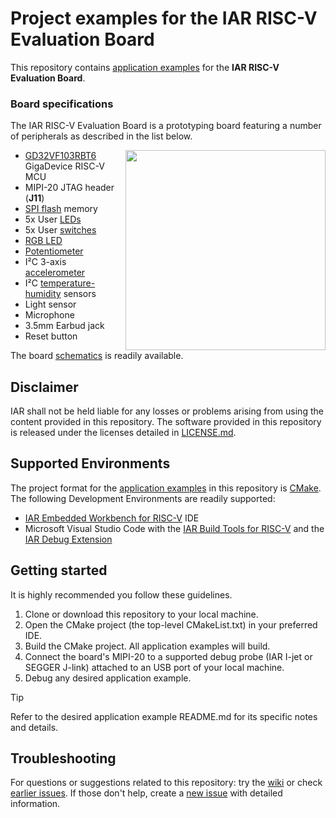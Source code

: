 # Project examples for the IAR RISC-V Evaluation Board

This repository contains [application examples](examples) for the __IAR RISC-V Evaluation Board__.

### Board specifications
The IAR RISC-V Evaluation Board is a prototyping board featuring a number of peripherals as described in the list below.

<img align="right" src="docs/images/00-board.png" width=320px />

* [GD32VF103RBT6](https://www.gigadevice.com/product/mcu/main-stream-mcus/gd32vf103-series) GigaDevice RISC-V MCU
* MIPI-20 JTAG header (__J11__)
* [SPI flash](examples/spi-flash) memory
* 5x User [LEDs](examples/leds)
* 5x User [switches](examples/switches)
* [RGB LED](examples/rgb-led)
* [Potentiometer](examples/potentiometer)
* I²C 3-axis [accelerometer](examples/accelerometer)
* I²C [temperature-humidity](examples/temperature-humidity) sensors
* Light sensor
* Microphone
* 3.5mm Earbud jack
* Reset button 

The board [schematics](docs/iar-risc-v-gd32v-evaluation-board-schematics-rev3c.pdf) is readily available.

## Disclaimer
IAR shall not be held liable for any losses or problems arising from using the content provided in this repository. The software provided in this repository is released under the licenses detailed in [LICENSE.md](LICENSE.md).

## Supported Environments
The project format for the [application examples](Examples) in this repository is [CMake](https://github.com/iarsystems/cmake-tutorial). The following Development Environments are readily supported:
- [IAR Embedded Workbench for RISC-V](https://www.iar.com/embedded-development-tools/free-trials) IDE
- Microsoft Visual Studio Code with the [IAR Build Tools for RISC-V](https://iar.com/cx) and the [IAR Debug Extension](https://marketplace.visualstudio.com/items?itemName=iarsystems.iar-debug)

## Getting started
It is highly recommended you follow these guidelines.

1. Clone or download this repository to your local machine.
2. Open the CMake project (the top-level CMakeList.txt) in your preferred IDE.
3. Build the CMake project. All application examples will build.
4. Connect the board's MIPI-20  to a supported debug probe (IAR I-jet or SEGGER J-link) attached to an USB port of your local machine.
5. Debug any desired application example.

>[!TIP]
>Refer to the desired application example README.md for its specific notes and details.

## Troubleshooting
For questions or suggestions related to this repository: try the [wiki][url-repo-wiki] or check [earlier issues][url-repo-issue-old]. If those don't help, create a [new issue][url-repo-issue-new] with detailed information.

<!-- links -->
[ewriscv-url]:              https://iar.com/riscv
[url-repo]:                 https://github.com/iarsystems/riscv-board-examples
[url-repo-wiki]:            https://github.com/iarsystems/riscv-board-examples/wiki
[url-repo-issue-new]:       https://github.com/iarsystems/riscv-board-examples/issues/new
[url-repo-issue-old]:       https://github.com/iarsystems/riscv-board-examples/issues?q=is%3Aissue+is%3Aopen%7Cclosed
